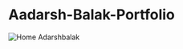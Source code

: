 # Aadarsh-Balak-Portfolio
![Home Adarshbalak](https://user-images.githubusercontent.com/98400348/210348085-34e4756b-f930-431c-8210-bb9689e83e61.png)
